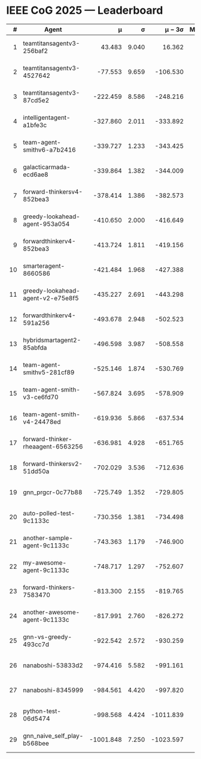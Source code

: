 # IEEE CoG 2025 — Leaderboard

| # | Agent | μ | σ | μ − 3σ | Matches | Updated |
|---:|---|---:|---:|---:|---:|---|
| 1 | teamtitansagentv3-256baf2 | 43.483 | 9.040 | 16.362 | 21036 | 2025-08-25 01:44 |
| 2 | teamtitansagentv3-4527642 | -77.553 | 9.659 | -106.530 | 20510 | 2025-08-25 01:44 |
| 3 | teamtitansagentv3-87cd5e2 | -222.459 | 8.586 | -248.216 | 21386 | 2025-08-25 01:44 |
| 4 | intelligentagent-a1bfe3c | -327.860 | 2.011 | -333.892 | 17512 | 2025-08-25 01:44 |
| 5 | team-agent-smithv6-a7b2416 | -339.727 | 1.233 | -343.425 | 20460 | 2025-08-25 01:44 |
| 6 | galacticarmada-ecd6ae8 | -339.864 | 1.382 | -344.009 | 19180 | 2025-08-25 01:44 |
| 7 | forward-thinkersv4-852bea3 | -378.414 | 1.386 | -382.573 | 16686 | 2025-08-25 01:44 |
| 8 | greedy-lookahead-agent-953a054 | -410.650 | 2.000 | -416.649 | 18894 | 2025-08-25 01:44 |
| 9 | forwardthinkerv4-852bea3 | -413.724 | 1.811 | -419.156 | 17409 | 2025-08-25 01:44 |
| 10 | smarteragent-8660586 | -421.484 | 1.968 | -427.388 | 17469 | 2025-08-25 01:44 |
| 11 | greedy-lookahead-agent-v2-e75e8f5 | -435.227 | 2.691 | -443.298 | 21094 | 2025-08-25 01:44 |
| 12 | forwardthinkerv4-591a256 | -493.678 | 2.948 | -502.523 | 16876 | 2025-08-25 01:44 |
| 13 | hybridsmartagent2-85abfda | -496.598 | 3.987 | -508.558 | 17114 | 2025-08-25 01:44 |
| 14 | team-agent-smithv5-281cf89 | -525.146 | 1.874 | -530.769 | 19780 | 2025-08-25 01:44 |
| 15 | team-agent-smith-v3-ce6fd70 | -567.824 | 3.695 | -578.909 | 21116 | 2025-08-25 01:44 |
| 16 | team-agent-smith-v4-24478ed | -619.936 | 5.866 | -637.534 | 20696 | 2025-08-25 01:44 |
| 17 | forward-thinker-rheaagent-6563256 | -636.981 | 4.928 | -651.765 | 19438 | 2025-08-25 01:44 |
| 18 | forward-thinkersv2-51dd50a | -702.029 | 3.536 | -712.636 | 19998 | 2025-08-25 01:44 |
| 19 | gnn_prgcr-0c77b88 | -725.749 | 1.352 | -729.805 | 18080 | 2025-08-25 01:44 |
| 20 | auto-polled-test-9c1133c | -730.356 | 1.381 | -734.498 | 21200 | 2025-08-25 01:44 |
| 21 | another-sample-agent-9c1133c | -743.363 | 1.179 | -746.900 | 20760 | 2025-08-25 01:44 |
| 22 | my-awesome-agent-9c1133c | -748.717 | 1.297 | -752.607 | 20720 | 2025-08-25 01:44 |
| 23 | forward-thinkers-7583470 | -813.300 | 2.155 | -819.765 | 18660 | 2025-08-25 01:44 |
| 24 | another-awesome-agent-9c1133c | -817.991 | 2.760 | -826.272 | 21860 | 2025-08-25 01:44 |
| 25 | gnn-vs-greedy-493cc7d | -922.542 | 2.572 | -930.259 | 15860 | 2025-08-25 01:44 |
| 26 | nanaboshi-53833d2 | -974.416 | 5.582 | -991.161 | 15940 | 2025-08-25 01:44 |
| 27 | nanaboshi-8345999 | -984.561 | 4.420 | -997.820 | 16810 | 2025-08-25 01:44 |
| 28 | python-test-06d5474 | -998.568 | 4.424 | -1011.839 | 16450 | 2025-08-25 01:44 |
| 29 | gnn_naive_self_play-b568bee | -1001.848 | 7.250 | -1023.597 | 16520 | 2025-08-25 01:44 |
